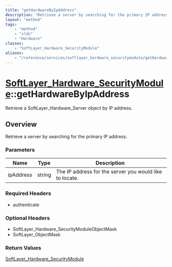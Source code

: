 ```yaml
---
title: "getHardwareByIpAddress"
description: "Retrieve a server by searching for the primary IP address."
layout: "method"
tags:
    - "method"
    - "sldn"
    - "Hardware"
classes:
    - "SoftLayer_Hardware_SecurityModule"
aliases:
    - "/reference/services/softlayer_hardware_securitymodule/getHardwareByIpAddress"
---
```

# [SoftLayer_Hardware_SecurityModule](/reference/services/SoftLayer_Hardware_SecurityModule)::getHardwareByIpAddress

Retrieve a SoftLayer_Hardware_Server object by IP address.


## Overview 
Retrieve a server by searching for the primary IP address. 

### Parameters 
|Name | Type | Description |
| --- | --- | --- |
|ipAddress| string| The IP address for the server you would like to locate.|


### Required Headers
* authenticate

### Optional Headers
* SoftLayer_Hardware_SecurityModuleObjectMask
* SoftLayer_ObjectMask

### Return Values
<a href='/reference/datatypes/SoftLayer_Hardware_SecurityModule'>SoftLayer_Hardware_SecurityModule </a>


